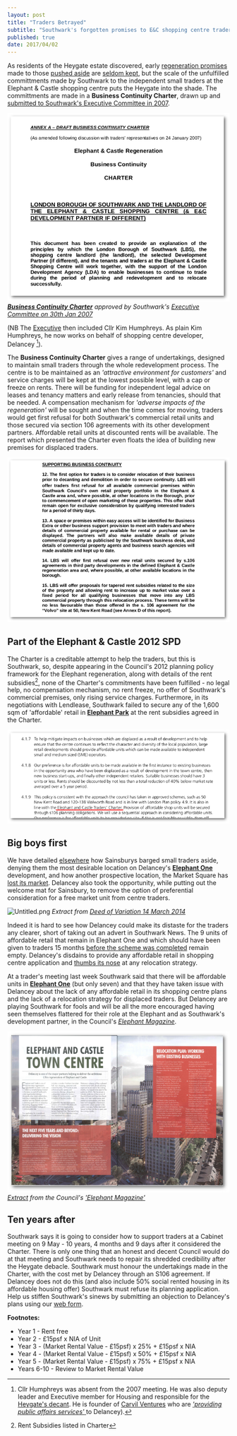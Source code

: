 ```yaml
---
layout: post
title: "Traders Betrayed"
subtitle: "Southwark's forgotten promises to E&C shopping centre traders"
published: true
date: 2017/04/02
---
```

As residents of the Heygate estate discovered, early [regeneration promises](http://heygatewashome.org/displacement.html) made to those [pushed aside](http://35percent.org/2013-06-08-the-heygate-diaspora/) are [seldom kept](http://www.reuters.com/article/us-britain-london-housing-idUSKCN0SD0OV20151019), but the scale of the unfulfilled committments made by Southwark to the independent small traders at the Elephant & Castle shopping centre puts the Heygate into the shade.
The committments are made in a __Business Continuity Charter__, drawn up and [submitted to Southwark's Executive Committee in 2007](http://moderngov.southwark.gov.uk/Data/Overview%20&%20Scrutiny%20Committee/20070709/Agenda/Attachment%202.pdf). 

![](/img/lbstraderscharter.png)
*[__Business Continuity Charter__](http://moderngov.southwark.gov.uk/Data/Overview%20&%20Scrutiny%20Committee/20070709/Agenda/Attachment%202.pdf) approved by Southwark's [Executive Committee on 30th Jan 2007](http://moderngov.southwarksites.com/CeListDocuments.aspx?CommitteeId=118&MeetingId=3154&DF=30%2f01%2f2007&Ver=2)*

(NB The [Executive](http://moderngov.southwark.gov.uk/Data/Executive/20070130/Agenda/Executive%20Minutes%2030%20January%202007.pdf) then included Cllr Kim Humphreys. As plain Kim Humphreys, he now works on behalf of shopping centre developer, Delancey [^1]).

The __Business Continuity Charter__ gives a range of undertakings, designed to maintain small traders through the whole redevelopment process. The centre is to be maintained as an _'attractive environment for customers'_ and service charges will be kept at the lowest possible level, with a cap or freeze on rents. There will be funding for independent legal advice on leases and tenancy matters and early release from tenancies, should that be needed. A compensation mechanism for _'adverse impacts of the regeneration'_ will be sought and when the time comes for moving, traders would get first refusal for both Southwark's commercial retail units and those secured via section 106 agreements with its other development partners. Affordable retail units at discounted rents will be available. The report which presented the Charter even floats the idea of building new premises for displaced traders.

![](/img/lbstraderscharterextract.png)

## Part of the Elephant & Castle 2012 SPD
The Charter is a creditable attempt to help the traders, but this is Southwark, so, despite appearing in the Council's 2012 planning policy framework for the Elephant regeneration, along with details of the rent subsidies[^2], none of the Charter's commitments have been fulfilled - no legal help, no compensation mechanism, no rent freeze, no offer of Southwark's commercial premises, only rising service charges. Furthermore, in its negotiations with Lendlease, Southwark failed to secure any of the 1,600 sqm of 'affordable' retail in [__Elephant Park__](http://elephantpark.co.uk) at the rent subsidies agreed in the Charter.

![](/img/charterspd.png)

## Big boys first
We have detailed [elsewhere](http://35percent.org/tribeca-square/#affordable-retail-units-sold-to-sainsburys) how Sainsburys barged small traders aside, denying them the most desirable location on Delancey's [__Elephant One__](/tribeca-square) development, and how another prospective location, the Market Square has [lost its market](http://35percent.org/2017-03-12-delanceys-dirty-tricks/). Delancey also took the opportunity, while putting out the welcome mat for Sainsbury, to remove the option of preferential consideration for a free market unit from centre traders.

![Untitled.png]({{site.baseurl}}/img/Untitled.png)
*Extract from [Deed of Variation 14 March 2014](http://planbuild.southwark.gov.uk/documents/?GetDocument=%7b%7b%7b!XhRoRGo5W%2fA9Lo2WaMsAcg%3d%3d!%7d%7d%7d)*

Indeed it is hard to see how Delancey could make its distaste for the traders any clearer, short of taking out an advert in Southwark News. The 9 units of affordable retail that remain in Elephant One and which should have been given to traders 15 months [before the scheme was completed](http://planbuild.southwark.gov.uk/documents/?GetDocument=%7b%7b%7b!XhRoRGo5W%2fA9Lo2WaMsAcg%3d%3d!%7d%7d%7d) remain empty. Delancey's disdains to provide any affordable retail in shopping centre application and [thumbs its nose](http://35percent.org/2016-12-19-delancey-submits-shopping-centre-application/) at any relocation strategy.

At a trader's meeting last week Southwark said that there will be affordable units in [__Elephant One__](/tribeca-square) (but only seven) and that they have taken issue with Delancey about the lack of any affordable retail in its shopping centre plans and the lack of a relocation strategy for displaced traders. But Delancey are playing Southwark for fools and will be all the more encouraged having seen themselves flattered for their role at the Elephant and as Southwark's development partner, in the Council's [_Elephant Magazine_](http://www.2.southwark.gov.uk/info/200183/elephant_and_castle/3297/the_elephant_magazine). 

![](/img/elephantmagazinedelancey.png)
*[Extract](/img/elephantmagazinedelancey-rotated.pdf) from the Council's ['Elephant Magazine'](http://www.2.southwark.gov.uk/info/200183/elephant_and_castle/3297/the_elephant_magazine)*

## Ten years after
Southwark says it is going to consider how to support traders at a Cabinet meeting on 9 May - 10 years, 4 months and 9 days after it considered the Charter. There is only one thing that an honest and decent Council would do at that meeting and Southwark needs to repair its shredded credibility after the Heygate debacle. Southwark must honour the undertakings made in the Charter, with the cost met by Delancey through an S106 agreement. If Delancey does not do this (and also include 50% social rented housing in its affordable housing offer) Southwark must refuse its planning application. Help us stiffen Southwark's sinews by submitting an objection to Delancey's plans using our [web form](http://35percent.org/shopping-centre/#object-now).

__Footnotes:__

[^1]: Cllr Humphreys was absent from the 2007 meeting. He was also deputy leader and Executive member for Housing and responsible for the [Heygate's decant](http://35percent.org/2013-12-07-kim-humphreys-exit-stage-left/). He is founder of [Carvil Ventures](http://carvil-ventures.co.uk/about-us) who are [_'providing public affairs services'_ ](http://carvil-ventures.co.uk/case-studies) to Delancey).

[^2]: Rent Subsidies listed in Charter
 * Year 1 - Rent  free
 * Year 2 - £15psf x NIA of Unit 
 * Year 3 - (Market Rental Value - £15psf) x 25% + £15psf x NIA 
 * Year 4 - (Market Rental Value - £15psf) x 50% + £15psf x NIA 
 * Year 5 - (Market Rental Value - £15psf) x 75% + £15psf x NIA
 * Years 6-10 - Review to Market Rental Value

